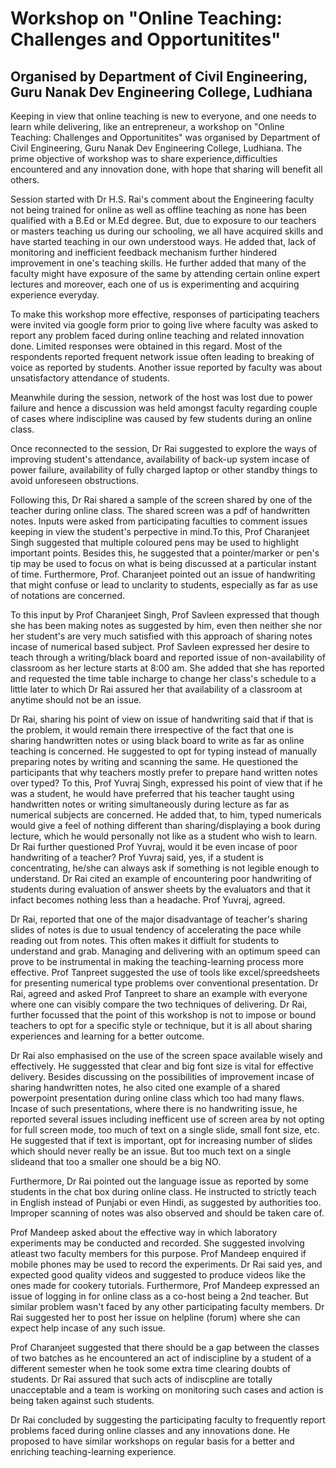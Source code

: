 # Workshop on "Online Teaching: Challenges and Opportunitites" 
## Organised by Department of Civil Engineering, Guru Nanak Dev Engineering College, Ludhiana

Keeping in view that online teaching is new to everyone,
and one needs to learn while delivering, like an entrepreneur, 
a workshop on "Online Teaching: Challenges and Opportunitites" 
was organised by Department of Civil Engineering, 
Guru Nanak Dev Engineering College, Ludhiana.
The prime objective of workshop was to share experience,difficulties encountered 
and any innovation done, with hope that sharing will benefit all others. 

Session started with Dr H.S. Rai's comment about the Engineering 
faculty not being trained for online as well as offline teaching as 
none has been qualified with a B.Ed or M.Ed degree.
But, due to exposure to our teachers or masters teaching us during our schooling,
we all have acquired skills and have started teaching in our own understood ways. 
He added that, lack of monitoring and inefficient feedback mechanism 
further hindered improvement in one's teaching skills. 
He further added that many of the faculty might have exposure of the same by 
attending certain online expert lectures and moreover, each one of us is 
experimenting and acquiring experience everyday. 

To make this workshop more effective, responses of participating teachers 
were invited via google form prior to going live where faculty was asked to 
report any problem faced during online teaching and related innovation done.
Limited responses were obtained in this regard. Most of the respondents reported 
frequent network issue often leading to breaking of voice as reported by students. 
Another issue reported by faculty was about unsatisfactory attendance of students.

Meanwhile during the session, network of the host was lost due to power failure 
and hence a discussion was held amongst faculty regarding couple of cases where 
indiscipline was caused by few students during an online class.

Once reconnected to the session, Dr Rai suggested to explore the ways of 
improving student's attendance, availability of back-up system incase of power failure, 
availability of fully charged laptop or other standby things to avoid unforeseen obstructions.

Following this, Dr Rai shared a sample of the screen shared by one of the teacher during online class.
The shared screen was a pdf of handwritten notes. Inputs were asked from participating faculties to comment issues
keeping in view the student's perpective in mind.To this, Prof Charanjeet Singh suggested that multiple coloured
pens may be used to highlight important points. Besides this, he suggested that a pointer/marker
or pen's tip may be used to focus on what is being discussed at a particular instant of time.
Furthermore, Prof. Charanjeet pointed out an issue of handwriting that might confuse or lead to
unclarity to students, especially as far as use of notations are concerned.

To this input by Prof Charanjeet Singh, Prof Savleen expressed that though she has been making notes
as suggested by him, even then neither she nor her student's are very much satisfied with this approach
of sharing notes incase of numerical based subject. Prof Savleen expressed her desire to teach through a 
writing/black board and reported issue of non-availability of classroom as her lecture starts at 8:00 am. 
She added that she has reported and requested the time table incharge to change her class's schedule
to a little later to which Dr Rai assured her that availability of a classroom at anytime should not be an issue.

Dr Rai, sharing his point of view on issue of handwriting said that if that is the problem, 
it would remain there irrespective of the fact that one is sharing handwritten notes or
using black board to write as far as online teaching is concerned. He suggested to opt 
for typing instead of manually preparing notes by writing and scanning the same.
He questioned the participants that why teachers mostly prefer to prepare hand written notes over typed? 
To this, Prof Yuvraj Singh, expressed his point of view that if he was a student, he would have preferred
that his teacher taught using handwritten notes or writing simultaneously during lecture as far as 
numerical subjects are concerned. He added that, to him, typed numericals would give a feel of nothing
different than sharing/displaying a book during lecture, which he would personally not like
as a student who wish to learn. Dr Rai further questioned Prof Yuvraj, would it be even incase
of poor handwriting of a teacher? Prof Yuvraj said, yes, if a student is concentrating,
he/she can always ask if something is not legible enough to understand. Dr Rai cited an 
example of encountering poor handwriting of students during evaluation of answer sheets by 
the evaluators and that it infact becomes nothing less than a headache. Prof Yuvraj, agreed.

Dr Rai, reported that one of the major disadvantage of teacher's sharing slides of notes
is due to usual tendency of accelerating the pace while reading out from notes. 
This often makes it diffiult for students to understand and grab. Managing and
delivering with an optimum speed can prove to be instrumental in making the 
teaching-learning process more effective. Prof Tanpreet suggested the use of tools 
like excel/spreedsheets for presenting numerical type problems over conventional presentation. 
Dr Rai, agreed and asked Prof Tanpreet to share an example with everyone where one can visibly
compare the two techniques of delivering. Dr Rai, further focussed that the point of this workshop
is not to impose or bound teachers to opt for a specific style or technique, 
but it is all about sharing experiences and learning for a better outcome.

Dr Rai also emphasised on the use of the screen space available wisely and effectively.
He suggessted that clear and big font size is vital for effective delivery. 
Besides discussing on the possibilities of improvement incase of sharing handwritten notes,
he also cited one example of a shared powerpoint presentation during online class which too had many flaws.
Incase of such presentations, where there is no handwriting issue, he reported several issues 
including inefficent use of screen area by not opting for full screen mode, too much of text on a single slide,
small font size, etc. He suggested that if text is important, opt for increasing number of slides which 
should never really be an issue. But too much text on a single slideand that too a smaller one should be a big NO.

Furthermore, Dr Rai pointed out the language issue as reported by some students in the chat box during online class.
He instructed to strictly teach in English instead of Punjabi or even Hindi, as suggested by authorities too.
Improper scanning of notes was also observed and should be taken care of.

Prof Mandeep asked about the effective way in which laboratory experiments may be conducted and recorded.
She suggested involving atleast two faculty members for this purpose. Prof Mandeep enquired if mobile 
phones may be used to record the experiments. Dr Rai said yes, and expected good quality videos and 
suggested to produce videos like the ones made for cookery tutorials.
Furthermore, Prof Mandeep expressed an issue of logging in for online class as a co-host being a 2nd teacher.
But similar problem wasn't faced by any other participating faculty members.
Dr Rai suggested her to post her issue on helpline (forum) where she can expect help incase of any such issue.

Prof Charanjeet suggested that there should be a gap between the classes of two batches as he encountered an act of
indiscipline by a student of a different semester when he took some extra time clearing doubts of students.
Dr Rai assured that such acts of indiscpline are totally unacceptable and a team is working on monitoring such
cases and action is being taken against such students.

Dr Rai concluded by suggesting the participating faculty to frequently report problems faced during online classes
and any innovations done. He proposed to have similar workshops on regular basis for a better and enriching teaching-learning experience. 















